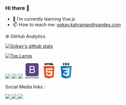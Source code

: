 ### Hi there 👋


- 🌱 I’m currently learning Vue.js
- 📫 How to reach me: gokay.kahraman@yandex.com


⚙️ GitHub Analytics

[![Gokay's github stats](https://github-readme-stats.vercel.app/api?username=GokayKahraman&count_private=true&show_icons=true&theme=dark&hide_rank=false&&hide=issues,contribs)](https://github.com/anuraghazra/github-readme-stat)

[![Top Langs](https://github-readme-stats.vercel.app/api/top-langs/?username=GokayKahraman&layout=compact&theme=dark)](https://github.com/anuraghazra/github-readme-stats)




<img src="https://vuejs.org/images/logo.svg" width="50"/> <img src="https://upload.wikimedia.org/wikipedia/commons/thumb/9/99/Unofficial_JavaScript_logo_2.svg/1024px-Unofficial_JavaScript_logo_2.svg.png" width="50"/> <img src="https://sass-lang.com/assets/img/logos/logo-b6e1ef6e.svg" width="50"/> <img src="https://raw.githubusercontent.com/devicons/devicon/master/icons/bootstrap/bootstrap-plain-wordmark.svg" width="50"/> <img src="https://raw.githubusercontent.com/devicons/devicon/master/icons/html5/html5-original-wordmark.svg" width="50"/> <img src="https://raw.githubusercontent.com/devicons/devicon/master/icons/css3/css3-original-wordmark.svg" width="50"/>



Social Media links :

<a href="https://www.instagram.com/gokykh/"> <img src="https://raw.githubusercontent.com/rahuldkjain/github-profile-readme-generator/master/src/images/icons/Social/instagram.svg" width="50"/> </a>
<a href="https://www.linkedin.com/in/gokay-kahraman/"> <img src="https://raw.githubusercontent.com/rahuldkjain/github-profile-readme-generator/master/src/images/icons/Social/linked-in-alt.svg" width="50"/> </a>
<a href="https://www.codewars.com/users/GokayHero"> <img src="https://avatars.githubusercontent.com/u/5387632?s=200&v=4" width="50"/> </a>



